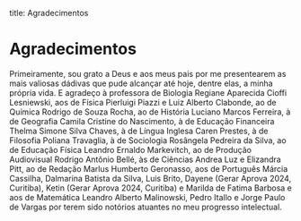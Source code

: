 title: Agradecimentos

# Agradecimentos

Primeiramente, sou grato a Deus e aos meus pais por me presentearem as mais valiosas dádivas que pude alcançar até hoje, dentre elas, a minha própria vida. E agradeço à professora de Biologia Regiane Aparecida Cioffi Lesniewski, aos de Física Pierluigi Piazzi e Luiz Alberto Clabonde, ao de Química Rodrigo de Souza Rocha, ao de História Luciano Marcos Ferreira, à de Geografia Camila Cristine do Nascimento, à de Educação Financeira Thelma Simone Silva Chaves, à de Língua Inglesa Caren Prestes, à de Filosofia Poliana Travaglia, à de Sociologia Rosângela Pedreira da Silva, ao de Educação Física Leandro Ernaldo Markevitch, ao de Produção Audiovisual Rodrigo Antônio Bellé, às de Ciências Andrea Luz e Elizandra Pitt, ao de Redação Marlus Humberto Geronasso, aos de Português Márcia Cassilha, Dalmarina Batista da Silva, Luis Brito, Dayene (Gerar Aprova 2024, Curitiba), Ketin (Gerar Aprova 2024, Curitiba) e Marilda de Fatima Barbosa e aos de Matemática Leandro Alberto Malinowski, Pedro Itallo e Jorge Paulo de Vargas por terem sido notórios atuantes no meu progresso intelectual. 
